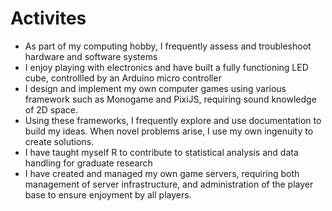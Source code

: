 # Activites

* As part of my computing hobby, I frequently assess and troubleshoot hardware
  and software systems
* I enjoy playing with electronics and have built a fully functioning LED cube,
  controllled by an Arduino micro controller
* I design and implement my own computer games using various framework such as
  Monogame and PixiJS, requiring sound knowledge of 2D space.
* Using these frameworks, I frequently explore and use documentation to build
  my ideas. When novel problems arise, I use my own ingenuity to create
  solutions.
* I have taught myself R to contribute to statistical analysis and data
  handling for graduate research
* I have created and managed my own game servers, requiring both management of
  server infrastructure, and administration of the player base to ensure
  enjoyment by all players.
